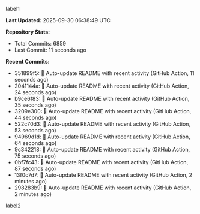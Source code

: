 
label1 
<!-- ACTIVITY_START -->
**Last Updated:** 2025-09-30 06:38:49 UTC

**Repository Stats:**
- Total Commits: 6859
- Last Commit: 11 seconds ago

**Recent Commits:**
- 351899f5: 🤖 Auto-update README with recent activity (GitHub Action, 11 seconds ago)
- 2041144a: 🤖 Auto-update README with recent activity (GitHub Action, 24 seconds ago)
- b9ce6f83: 🤖 Auto-update README with recent activity (GitHub Action, 35 seconds ago)
- 3209e300: 🤖 Auto-update README with recent activity (GitHub Action, 44 seconds ago)
- 522c70d3: 🤖 Auto-update README with recent activity (GitHub Action, 53 seconds ago)
- 94969d1d: 🤖 Auto-update README with recent activity (GitHub Action, 64 seconds ago)
- 9c342218: 🤖 Auto-update README with recent activity (GitHub Action, 75 seconds ago)
- 0bf7fc43: 🤖 Auto-update README with recent activity (GitHub Action, 87 seconds ago)
- 13f0c7d7: 🤖 Auto-update README with recent activity (GitHub Action, 2 minutes ago)
- 298283b9: 🤖 Auto-update README with recent activity (GitHub Action, 2 minutes ago)
<!-- ACTIVITY_END -->

label2
